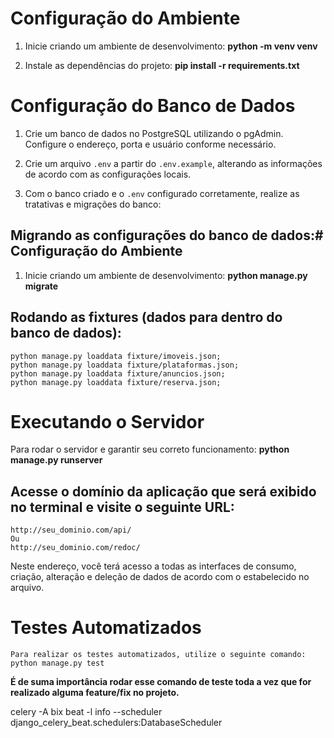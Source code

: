 # Configuração do Ambiente

1. Inicie criando um ambiente de desenvolvimento:
    **python -m venv venv**


2. Instale as dependências do projeto:
    **pip install -r requirements.txt**


# Configuração do Banco de Dados

1. Crie um banco de dados no PostgreSQL utilizando o pgAdmin. Configure o endereço, porta e usuário conforme necessário.

2. Crie um arquivo `.env` a partir do `.env.example`, alterando as informações de acordo com as configurações locais.

3. Com o banco criado e o `.env` configurado corretamente, realize as tratativas e migrações do banco:

## Migrando as configurações do banco de dados:# Configuração do Ambiente

1. Inicie criando um ambiente de desenvolvimento:
    **python manage.py migrate**


## Rodando as fixtures (dados para dentro do banco de dados):
    python manage.py loaddata fixture/imoveis.json;
    python manage.py loaddata fixture/plataformas.json;
    python manage.py loaddata fixture/anuncios.json;
    python manage.py loaddata fixture/reserva.json;


# Executando o Servidor

Para rodar o servidor e garantir seu correto funcionamento:
    **python manage.py runserver**


## Acesse o domínio da aplicação que será exibido no terminal e visite o seguinte URL:
    http://seu_dominio.com/api/
    Ou
    http://seu_dominio.com/redoc/


Neste endereço, você terá acesso a todas as interfaces de consumo, criação, alteração e deleção de dados de acordo com o estabelecido no arquivo.

# Testes Automatizados

    Para realizar os testes automatizados, utilize o seguinte comando:
    python manage.py test

**É de suma importância rodar esse comando de teste toda a vez que for realizado alguma feature/fix no projeto.**



celery -A bix beat -l info --scheduler django_celery_beat.schedulers:DatabaseScheduler